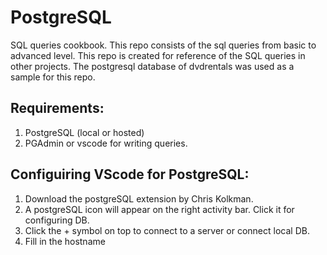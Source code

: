 # PostgreSQL
SQL queries cookbook.
This repo consists of the sql queries from basic to advanced level. This repo is created for reference of the SQL queries in other projects.
The postgresql database of dvdrentals was used as a sample for this repo.

## Requirements:
1. PostgreSQL (local or hosted)
2. PGAdmin or vscode for writing queries.

## Configuiring VScode for PostgreSQL:
1. Download the postgreSQL extension by Chris Kolkman.
2. A postgreSQL icon will appear on the right activity bar. Click it for configuring DB.
3. Click the + symbol on top to connect to a server or connect local DB.
4. Fill in the hostname 

